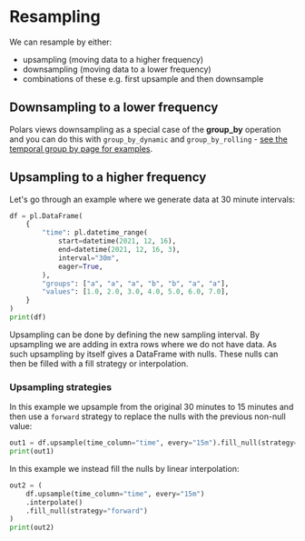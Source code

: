 # Resampling
We can resample by either:
* upsampling (moving data to a higher frequency)
* downsampling (moving data to a lower frequency)
* combinations of these e.g. first upsample and then downsample
## Downsampling to a lower frequency
Polars views downsampling as a special case of the **group\_by** operation and you can do this with `group_by_dynamic` and `group_by_rolling` - [see the temporal group by page for examples](../rolling/).
## Upsampling to a higher frequency
Let's go through an example where we generate data at 30 minute intervals:
   
```python
df = pl.DataFrame(
    {
        "time": pl.datetime_range(
            start=datetime(2021, 12, 16),
            end=datetime(2021, 12, 16, 3),
            interval="30m",
            eager=True,
        ),
        "groups": ["a", "a", "a", "b", "b", "a", "a"],
        "values": [1.0, 2.0, 3.0, 4.0, 5.0, 6.0, 7.0],
    }
)
print(df)
```


Upsampling can be done by defining the new sampling interval. By upsampling we are adding in extra rows where we do not have data. As such upsampling by itself gives a DataFrame with nulls. These nulls can then be filled with a fill strategy or interpolation.
### Upsampling strategies
In this example we upsample from the original 30 minutes to 15 minutes and then use a `forward` strategy to replace the nulls with the previous non-null value:
 
```python
out1 = df.upsample(time_column="time", every="15m").fill_null(strategy="forward")
print(out1)
```
 

In this example we instead fill the nulls by linear interpolation:
     
```python
out2 = (
    df.upsample(time_column="time", every="15m")
    .interpolate()
    .fill_null(strategy="forward")
)
print(out2)
```
     

